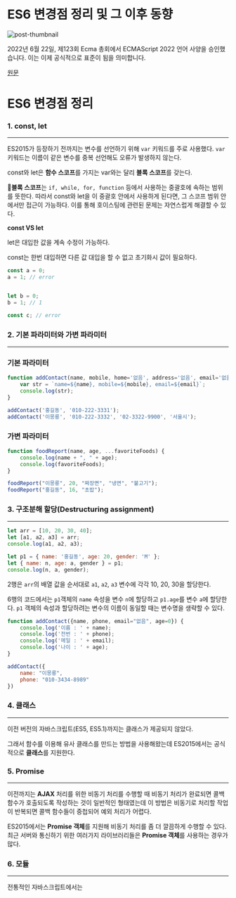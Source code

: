 # ES6 변경점 정리 및 그 이후 동향

![post-thumbnail](https://velog.velcdn.com/images/dev_boku/post/f23a31ed-5441-4288-8467-0275f46962ee/image.png)

2022년 6월 22일, 제123회 Ecma 총회에서 ECMAScript 2022 언어 사양을 승인했습니다. 이는 이제 공식적으로 표준이 됨을 의미합니다.

[원문](https://2ality.com/2022/06/ecmascript-2022.html)





# ES6 변경점 정리



### 1. const, let

<hr>

ES2015가 등장하기 전까지는 변수를 선언하기 위해 `var` 키워드를 주로 사용했다. `var` 키워드는 이름이 같은 변수를 중복 선언해도 오류가 발생하지 않는다.



const와 let은 **함수 스코프**를 가지는  var와는 달리 **블록 스코프**를 갖는다.



📌**블록 스코프**는 `if, while, for, function` 등에서 사용하는 중괄호에 속하는 범위를 뜻한다. 따라서 const와 let을 이 중괄호 안에서 사용하게 된다면, 그 스코프 범위 안에서만 접근이 가능하다. 이를 통해 호이스팅에 관련된 문제는 자연스럽게 해결할 수 있다.



**const VS let**

let은 대입한 값을 계속 수정이 가능하다.

const는 한번 대입하면 다른 값 대입을 할 수 없고 초기화시 값이 필요하다.

```javascript
const a = 0;
a = 1; // error


let b = 0;
b = 1; // 1

const c; // error 
```



### 2. 기본 파라미터와 가변 파라미터

<hr>

### 기본 파라미터

```javascript
function addContact(name, mobile, home='없음', address='없음', email='없음') {
    var str = `name=${name}, mobile=${mobile}, email=${email}`;
    console.log(str);
}

addContact('홍길동', '010-222-3331');
addContact('이몽룡', '010-222-3332', '02-3322-9900', '서울시');
```

### 가변 파라미터

```javascript
function foodReport(name, age, ...favoriteFoods) {
    console.log(name + ", " + age);
    console.log(favoriteFoods);
}

foodReport("이몽룡", 20, "짜장면", "냉면", "불고기");
foodReport("홍길동", 16, "초밥");
```



### 3. 구조분해 할당(Destructuring assignment)

<hr>

```javascript
let arr = [10, 20, 30, 40];
let [a1, a2, a3] = arr;
console.log(a1, a2, a3);

let p1 = { name: '홍길동', age: 20, gender: 'M' };
let { name: n, age: a, gender } = p1;
console.log(n, a, gender);
```

2행은 `arr`의 배열 값을 순서대로 `a1`, `a2`, `a3` 변수에 각각 10, 20, 30을 할당한다.

6행의 코드에서는 `p1`객체의 `name` 속성을 변수 `n`에 할당하고 `p1.age`를 변수 `a`에 할당한다. `p1` 객체의 속성과 할당하려는 변수의 이름이 동일할 때는 변수명을 생략할 수 있다.

```javascript
function addContact({name, phone, email="없음", age=0}) {
    console.log('이름 : ' + name);
    console.log('전번 : ' + phone);
    console.log('메일 : ' + email);
    console.log('나이 : ' + age);
}

addContact({
    name: "이몽룡",
    phone: "010-3434-8989"
})
```



### 4. 클래스

<hr>

이전 버전의 자바스크립트(ES5, ES5.1)까지는 클래스가 제공되지 않았다. 

그래서 함수를 이용해 유사 클래스를 만드는 방법을 사용해왔는데 ES2015에서는 공식적으로 **클래스**를 지원한다.



### 5. Promise

<hr>

이전까지는 **AJAX** 처리를 위한 비동기 처리를 수행할 때 비동기 처리가 완료되면 콜백함수가 호출되도록 작성하는 것이 일반적인 형태였는데 이 방법은 비동기로 처리할 작업이 반복되면 콜백 함수들이 중첩되어 예외 처리가 어렵다.

ES2015에서는 **Promise 객체**를 지원해 비동기 처리를 좀 더 깔끔하게 수행할 수 있다. 최근 서버와 통신하기 위한 여러가지 라이브러리들은 **Promise 객체**를 사용하는 경우가 많다.



### 6. 모듈

<hr>

전통적인 자바스크립트에서는 <script> 태그로 js 파일을 참조하는 정도는 가능했지만 모듈이라는 개념은 희박하다. 

ES2015부터 공식적으로 **모듈** 기능을 제공한다. 모듈이란 독립성을 가진 재사용 가능한 코드블록이다. 여러 개의 코드 블록을 각각의 파일로 분리한 후 필요한 모듈들을 조합해 애플리케이션을 개발할 수 있다.

ES2015에서는 **모듈**을 js 코드를 포함하고 있는 파일이라고 간주해도 무방하다. 코드블록 안에서 `import`, `export` 구문을 이용해서 모듈을 가져오거나 내보낼 수 있다. 



### 7. 템플릿 리터럴

<hr>

템플릿 리터럴(Template Literal)은 역따옴표(Backquote: ```)로 묶여진 문자열에서 템플릿 대입문(`${}`)을 이용해 동적으로 문자열을 끼워넣어 구성할 수 있는 방법을 제공한다.



### 8. 새로운 객체 리터럴

<hr>

```javascript
var name = "홍길동";
var age = 20;
var email = "gdhhong@test.com";

var obj = { name: name, age: age, email: email };  // 기존 표기법
var obj = { name, age, email }; // 속성명과 변수명이 같을 경우 개선된 표기법
console.log(obj);
```









### 9. 화살표 함수(Arrow function)

<hr>

ES2015의 화살표 함수는 기존 함수 표현식에 비해 간결함을 제공한다.

함수를 정의하는 영역의 `this`를 그대로 전달받을 수 있다.



```javascript
function add1(x, y) {
	return x+y;
}

const add2 = (x, y) => x + y;
```

function 대신 => 이용 

return문 줄일수 있다.



단지 심플해서 화살표 함수를 이용해야 할까 ?



-> 심지어 이런 제약도 있다.

- 무조건 익명함수로만 사용할 수 있다.
- 메소드나 생성자 함수로 사용할 수 없다.



-> **아니지 this의 바인딩에 차이가 있어서 쓰는거야!!!!**



## **❗️this는?**

​	[자바스크립트 this 정의](https://developer.mozilla.org/ko/docs/Web/JavaScript/Reference/Operators/this)

```javascript
var someone = {
	name: 'sunghyun',
    whoAmI : function() {
        console.log(this);
    }
};

someone.whoAmI();

//someone.whoAmI(); 얘가 호출

```



```javascript
var someone = {
	name: 'sunghyun',
    whoAmI : function() {
        console.log(this);
    }
};

var myWhoAmI = someone.whoAmI;
myWhoAmI();

//myWhoAmI(); 얘가 호출

```



```javascript
var btn = document.getElementById('btn');
btn.addEventListener('click', someone.whoAmI);
```



```javascript
var bindedWhoAmI = myWhoAmI.bind(someone);

var btn = document.getElementById('btn');
btn.addEventListener('click', bindedWhoAmI);
```



❗ 호출한 놈 === this



- 이처럼 JS의 this는 상황에 따라 다르게 바인딩 된다.
- 대표적으로 this에 바인딩되는 값들은 아래와 같다
  1. 전역 공간의 this: 전역 객체
  2. 메소드 호출 시 메소드 내부의 this : 해당 메소드를 호출한 객체
  3. 함수 호출 시 함수 내부의 this : ❗지정되지 않음 



📌메소드 VS 함수

- JavaScript에서는 함수도 객체이다. 다시 말해서 일종의 값인 셈이다.

- 거의 모든 언어가 함수를 가지고 있지만 javaScript의 함수가 다른 언어의 함수와 다른 점은 **함수가 값이 될 수 있다는 점**이다.

  ```javascript
  function a(){}
  
  // a라는 함수를 선언한것 
  // 변수 a에 함수가 담겨있다라고 볼 수 있다.
  ```

- 여기서 함수는 객체의 값으로 포함될 수 있다.

- 이렇게 객체의 속성 값으로 담겨진 함수를 메소드(method)라고 부른다.

  ```javascript
  a = {
  	b:function(){
  	}
  }
  
  // 즉 메소는 객체의 속성값으로 담겨진 함수를 부르는 명칭
  ```



1번 ok, 2번 그래 그럴듯 하네 ..... 3번 뭔데........

- 맞다! 함수를 호출했을 때 그 함수 내부의 this는 지정되지 않는다.
- 또한 this가 지정되지 않은 경우 this는 자동으로 전역 객체를 바라보기 때문에 함수를 호출하면 함수 내부에서의 this는 전역 객체가 된다고 정리 할  수 있다.
- TMI : 자바스크립트 개발자 중 한명인 더글라스 크락포드 조차 이점은 설계상의 오류라고 지적했다.



2번 메소드 호출시 메소드 내부의 this =해당 메소드를 호출한 객체

```javascript
const ssafy = {
  location: '부울경',
  func1: function () {
    console.log(this.location)
  }
};

ssafy.func1();
```



3번 함수 호출 시 함수 내부의 this : ❗지정되지 않음 

```javascript

const ssafy = {
  location: '부울경',
  func1: function () {
    const func2 = function () {
      console.log(this.location)
    }
    func2();
  }
};

ssafy.func1();

```

- `cat.foo1()` 메소드 호출 시 내부 함수 `foo2`가 실행됨

- 함수가 호출됐으므로 `foo2` 내부의 **this는 지정되지 않아서 곧 전역 객체를 가리킴**
- 전역 객체에 `name`이란 속성은 존재하지 않으므로 `undefined`가 뜸



그렇다면 화살표 함수를 이용해보자

```javascript
const ssafy = {
  location: '부울경',
  func1: function () {
    const func2 = () => {
      console.log(this.location)
    }
    func2();
  }
};

ssafy.func1();

```

- 가능한 이유

  - 화살표 함수에는 📌**this가 아예 없기 때문**📌

  - function 함수는 this가 존재하지만 값이 존재 하지 않기 때문에 바로 전역으로 대체!

  - 화살표 함수는 this가 그냥 없어 존재 자체가 없다.

    ```
    JavaScript에서는 어떤 식별자(변수)를 찾을 때 현재 환경에서 그 변수가 없으면 바로 상위 환경을 검색합니다.
    그렇게 점점 상위 환경으로 타고 타고 올라가다가 변수를 찾거나 가장 상위 환경에 도달하면 그만두게 되는 것이죠.
    화살표 함수에서의 this 바인딩 방식도 이와 유사합니다.
    화살표 함수에는 this라는 변수 자체가 존재하지 않기 때문에 그 상위 환경에서의 this를 참조하게 됩니다.
    ```

    

- 즉 화살표 함수를 사용하면 내가 의도한 바로 그 this가 바인딩 된다고 생각하면 쉽다.







# ES6 이후 동향



**ES6(ES2015)**

\- Array.prototype.includes()

\- 지수 연산자 

 

**ES2017**

\- 문자열 패딩

\- Object.entries() / Object.values()

\- Object.getOwnPropertyDescriptors()

\- Trailing Comma

\- Atomics, SharedArrayBuffer

 

**ES2018**

\- Object rest/spread

\- Async iteration

\- Promise.prototype.finally()

\- 정규식 기능 추가

 

**ES2019**

\- Array.prototype.flat() / Array.prototype.flatMap()

\- Object.fromEntries()

\- String.prototype.trimStart() / String.prototype.trimEnd()

\- Optional catch

```
try {   
	new Error('hello');
} catch {   
	console.error('에러가 나든지 말든지');
}
```

\- Function.prototype.toString()

\- Symbol.prototype.description

 

**ES2020**

\- Bigint

\- Dynamic import

\- 옵셔널 체이닝

\- Promise.allSettled()

\- Null coalescing operator(null 병합 연산자)

\- String.prototypematchAll()

\- 모듈 네임스페이스 export 문법

\- import.meta

\- global this

 

**ES2021**

\- String.prototype.replaceAll()

\- Promise.any()

\- 논리 연산자와 할당 표현식 

\- 숫자 구분 기호

\- WeakRef

\- Intl.ListFormat

\- Intl.DateTimeFormat의 dateStyle 및 timeStyle
